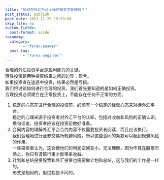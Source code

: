 ```yaml
---
title: "如何在外汇平台上操作投资才能赚钱？"
post_status: publish
post_date: 2023-12-29 19:59:09
skip_file: no
custom_fields: 
  post-format: aside
taxonomy:
  category:
        - "forex-answer"
  post_tag:
        - "forex-beginner"
---
```


合理的外汇投资平台是盈利能力的关键。  
理性投资是两种投资结果之间的边界：盈亏。  
如果投资者在迷惑中投资，结果必然是亏损。  
我们将讨论如何进行合理的投资，我们首先要知道的是如何正确投资。  
合理投资必须建立在正常投资上，不能存在任何不正常的方面。

1. 稳定的心态在进行合理的投资前，必须有一个稳定的经营心态来对待外汇平台。  
    稳定的心理来源于投资者对外汇平台的认知，包括对收益和风险的正确认识。  
    换句话说，投资者应该在投资前做好准备。
2. 合同内容的理解外汇平台合约内容不仅需要投资者阅读，而且应该执行。  
    我们合理地进行证券交易所规避风险，所以这些合同的条款可以起到规避风险的作用。  
    一些投资者认为，这会使他们的利润空间变小，无法理解，因为毕竟在股票市场上，你只有谨慎行事才能带来收益。
3. 计划和总结投资股票和外汇投资也需要做计划和总结，这与我们的工作是一样的。  
    形式是相同的，但过程是不同的。

